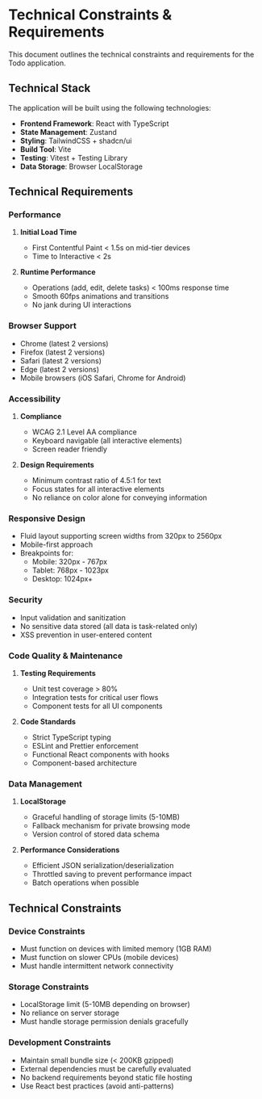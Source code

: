 # Technical Constraints & Requirements

This document outlines the technical constraints and requirements for the Todo application.

## Technical Stack

The application will be built using the following technologies:

- **Frontend Framework**: React with TypeScript
- **State Management**: Zustand
- **Styling**: TailwindCSS + shadcn/ui
- **Build Tool**: Vite
- **Testing**: Vitest + Testing Library
- **Data Storage**: Browser LocalStorage

## Technical Requirements

### Performance

1. **Initial Load Time**

   - First Contentful Paint < 1.5s on mid-tier devices
   - Time to Interactive < 2s

2. **Runtime Performance**
   - Operations (add, edit, delete tasks) < 100ms response time
   - Smooth 60fps animations and transitions
   - No jank during UI interactions

### Browser Support

- Chrome (latest 2 versions)
- Firefox (latest 2 versions)
- Safari (latest 2 versions)
- Edge (latest 2 versions)
- Mobile browsers (iOS Safari, Chrome for Android)

### Accessibility

1. **Compliance**

   - WCAG 2.1 Level AA compliance
   - Keyboard navigable (all interactive elements)
   - Screen reader friendly

2. **Design Requirements**
   - Minimum contrast ratio of 4.5:1 for text
   - Focus states for all interactive elements
   - No reliance on color alone for conveying information

### Responsive Design

- Fluid layout supporting screen widths from 320px to 2560px
- Mobile-first approach
- Breakpoints for:
  - Mobile: 320px - 767px
  - Tablet: 768px - 1023px
  - Desktop: 1024px+

### Security

- Input validation and sanitization
- No sensitive data stored (all data is task-related only)
- XSS prevention in user-entered content

### Code Quality & Maintenance

1. **Testing Requirements**

   - Unit test coverage > 80%
   - Integration tests for critical user flows
   - Component tests for all UI components

2. **Code Standards**
   - Strict TypeScript typing
   - ESLint and Prettier enforcement
   - Functional React components with hooks
   - Component-based architecture

### Data Management

1. **LocalStorage**

   - Graceful handling of storage limits (5-10MB)
   - Fallback mechanism for private browsing mode
   - Version control of stored data schema

2. **Performance Considerations**
   - Efficient JSON serialization/deserialization
   - Throttled saving to prevent performance impact
   - Batch operations when possible

## Technical Constraints

### Device Constraints

- Must function on devices with limited memory (1GB RAM)
- Must function on slower CPUs (mobile devices)
- Must handle intermittent network connectivity

### Storage Constraints

- LocalStorage limit (5-10MB depending on browser)
- No reliance on server storage
- Must handle storage permission denials gracefully

### Development Constraints

- Maintain small bundle size (< 200KB gzipped)
- External dependencies must be carefully evaluated
- No backend requirements beyond static file hosting
- Use React best practices (avoid anti-patterns)
